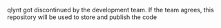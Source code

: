 qlynt got discontinued by the development team.
If the team agrees, this repository will be used to store and publish the code

